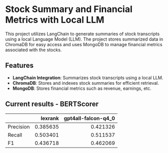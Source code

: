 # Stock Summary and Financial Metrics with Local LLM

This project utilizes LangChain to generate summaries of stock transcripts using a local Language Model (LLM). The project stores summarized data in ChromaDB for easy access and uses MongoDB to manage financial metrics associated with the stocks.

## Features
- **LangChain Integration**: Summarizes stock transcripts using a local LLM.
- **ChromaDB**: Stores and indexes stock summaries for efficient retrieval.
- **MongoDB**: Stores financial metrics such as revenue, earnings, etc.


## Current results - BERTScorer

|           |   lexrank |      gpt4all-falcon-q4_0 |
|:----------|----------:|---------:|
| Precision |  0.385635 | 0.421326 |
| Recall    |  0.503401 | 0.511537 |
| F1        |  0.436718 | 0.462069 |